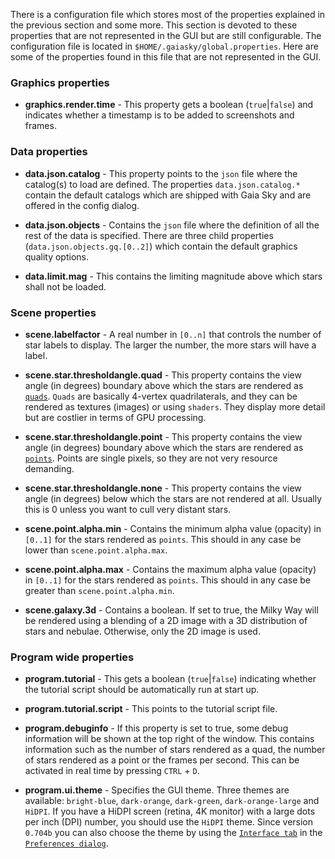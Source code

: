 There is a configuration file which stores most of
the properties explained in the previous section and some
more. This section is devoted to these properties
that are not represented in the GUI but are still
configurable.
The configuration file is located in `$HOME/.gaiasky/global.properties`. Here
are some of the properties found in this file that are not
represented in the GUI.

### Graphics properties

- **graphics.render.time** -
This property gets a boolean (`true`|`false`) and indicates whether
a timestamp is to be added to screenshots and frames.


### Data properties

- **data.json.catalog** -
This property points to the `json` file where the catalog(s) to load are defined.
The properties `data.json.catalog.*` contain the default catalogs which are shipped with Gaia Sky
and are offered in the config dialog.

- **data.json.objects** -
Contains the `json` file where the definition of all the rest of the data is specified.
There are three child properties (`data.json.objects.gq.[0..2]`) which contain the
default graphics quality options.

- **data.limit.mag** -
This contains the limiting magnitude above which stars shall
not be loaded.

### Scene properties

- **scene.labelfactor** -
A real number in `[0..n]` that controls the number of star labels to display. The larger the number, the more stars will have a label.

- **scene.star.thresholdangle.quad** -
This property contains the view angle (in degrees) boundary above which the stars are rendered as [`quads`](https://www.opengl.org/wiki/Primitive#Quads). `Quads` are basically 4-vertex quadrilaterals, and they can be rendered as textures (images) or using `shaders`. They display more detail but are costlier in terms of GPU processing.

- **scene.star.thresholdangle.point** -
This property contains the view angle (in degrees) boundary above which the stars are rendered as [`points`](https://www.opengl.org/wiki/Primitive#Point_primitives). Points are single pixels, so they are not very resource demanding.

- **scene.star.thresholdangle.none** -
This property contains the view angle (in degrees) below which the stars are not rendered at all. Usually this is 0 unless you want to cull very distant stars.

- **scene.point.alpha.min** -
Contains the minimum alpha value (opacity) in `[0..1]` for the stars rendered as `points`. This should in any case be lower than `scene.point.alpha.max`.

- **scene.point.alpha.max** -
Contains the maximum alpha value (opacity) in `[0..1]` for the stars rendered as `points`. This should in any case be greater than `scene.point.alpha.min`.

- **scene.galaxy.3d** -
Contains a boolean. If set to true, the Milky Way will be rendered using a blending of a 2D image with a 3D distribution of stars and nebulae. Otherwise,
only the 2D image is used.

### Program wide properties

- **program.tutorial** -
This gets a boolean (`true`|`false`) indicating whether the tutorial
script should be automatically run at start up.

- **program.tutorial.script** -
This points to the tutorial script file.

- **program.debuginfo** -
If this property is set to true, some debug information will be
shown at the top right of the window. This contains information
such as the number of stars rendered as a quad, the number of stars
rendered as a point or the frames per second. This can be activated
in real time by pressing `CTRL` + `D`.

- **program.ui.theme** -
Specifies the GUI theme. Three themes are available: `bright-blue`, `dark-orange`, `dark-green`, `dark-orange-large` and `HiDPI`.
If you have a HiDPI screen (retina, 4K monitor) with a large dots per inch (DPI) number, you should use the `HiDPI` theme.
Since version `0.704b` you can also choose the theme by using the
[`Interface tab`](../Configuration-interface#Interface) in the [`Preferences dialog`](../Configuration-interface).
